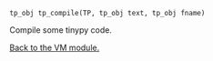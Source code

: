 `tp_obj tp_compile(TP, tp_obj text, tp_obj fname) `


Compile some tinypy code.


[Back to the VM module.](VM.md)